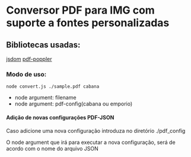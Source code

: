 <h1>Conversor PDF para IMG com suporte a fontes personalizadas</h1>

<h2>Bibliotecas usadas:</h2>
<a href="https://github.com/jsdom/jsdom#readme">jsdom</a>
<a href="https://github.com/kb47/pdf-poppler#readme">pdf-poppler</a>

<h3>Modo de uso:</h3>
<code>node convert.js ./sample.pdf cabana</code>
<ul>
    <li>node argument: filename</li>
    <li>node argument: pdf-config(cabana ou emporio)</li>
</ul>

<h4>Adição de novas configurações PDF-JSON</h4>
<p>Caso adicione uma nova configuração introduza no diretório ./pdf_config</p>
<p>O node argument que irá para executar a nova configuração, será de acordo com o nome do arquivo JSON</p>
